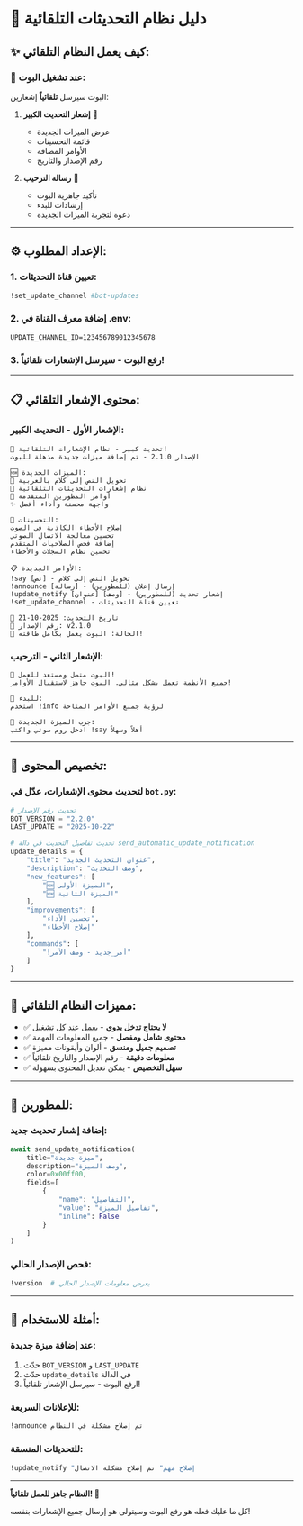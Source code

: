 # 🤖 دليل نظام التحديثات التلقائية

## ✨ كيف يعمل النظام التلقائي:

### 🔄 **عند تشغيل البوت:**
البوت سيرسل **تلقائياً** إشعارين:

1. **إشعار التحديث الكبير** 📢
   - عرض الميزات الجديدة
   - قائمة التحسينات
   - الأوامر المضافة
   - رقم الإصدار والتاريخ

2. **رسالة الترحيب** 🎉
   - تأكيد جاهزية البوت
   - إرشادات للبدء
   - دعوة لتجربة الميزات الجديدة

---

## ⚙️ **الإعداد المطلوب:**

### 1. تعيين قناة التحديثات:
```bash
!set_update_channel #bot-updates
```

### 2. إضافة معرف القناة في .env:
```env
UPDATE_CHANNEL_ID=123456789012345678
```

### 3. رفع البوت - سيرسل الإشعارات تلقائياً!

---

## 📋 **محتوى الإشعار التلقائي:**

### الإشعار الأول - التحديث الكبير:
```
🔄 تحديث كبير - نظام الإشعارات التلقائية!
الإصدار 2.1.0 - تم إضافة ميزات جديدة مذهلة للبوت

🆕 الميزات الجديدة:
🎤 تحويل النص إلى كلام بالعربية
📢 نظام إشعارات التحديثات التلقائية
🔧 أوامر المطورين المتقدمة
✨ واجهة محسنة وأداء أفضل

🔧 التحسينات:
إصلاح الأخطاء الكاذبة في الصوت
تحسين معالجة الاتصال الصوتي
إضافة فحص الصلاحيات المتقدم
تحسين نظام السجلات والأخطاء

📋 الأوامر الجديدة:
!say [نص] - تحويل النص إلى كلام
!announce [رسالة] - إرسال إعلان (للمطورين)
!update_notify [عنوان] [وصف] - إشعار تحديث (للمطورين)
!set_update_channel - تعيين قناة التحديثات

📅 تاريخ التحديث: 2025-10-21
🔢 رقم الإصدار: v2.1.0
🚀 الحالة: البوت يعمل بكامل طاقته!
```

### الإشعار الثاني - الترحيب:
```
🔄 البوت متصل ومستعد للعمل!
جميع الأنظمة تعمل بشكل مثالي. البوت جاهز لاستقبال الأوامر!

🎯 للبدء:
استخدم !info لرؤية جميع الأوامر المتاحة

🎤 جرب الميزة الجديدة:
ادخل روم صوتي واكتب !say أهلاً وسهلاً
```

---

## 🔧 **تخصيص المحتوى:**

### لتحديث محتوى الإشعارات، عدّل في `bot.py`:

```python
# تحديث رقم الإصدار
BOT_VERSION = "2.2.0"
LAST_UPDATE = "2025-10-22"

# تحديث تفاصيل التحديث في دالة send_automatic_update_notification
update_details = {
    "title": "عنوان التحديث الجديد",
    "description": "وصف التحديث",
    "new_features": [
        "🆕 الميزة الأولى",
        "🆕 الميزة الثانية"
    ],
    "improvements": [
        "تحسين الأداء",
        "إصلاح الأخطاء"
    ],
    "commands": [
        "!أمر_جديد - وصف الأمر"
    ]
}
```

---

## 🎯 **مميزات النظام التلقائي:**

- ✅ **لا يحتاج تدخل يدوي** - يعمل عند كل تشغيل
- ✅ **محتوى شامل ومفصل** - جميع المعلومات المهمة
- ✅ **تصميم جميل ومنسق** - ألوان وأيقونات مميزة
- ✅ **معلومات دقيقة** - رقم الإصدار والتاريخ تلقائياً
- ✅ **سهل التخصيص** - يمكن تعديل المحتوى بسهولة

---

## 🚀 **للمطورين:**

### إضافة إشعار تحديث جديد:
```python
await send_update_notification(
    title="ميزة جديدة",
    description="وصف الميزة",
    color=0x00ff00,
    fields=[
        {
            "name": "التفاصيل",
            "value": "تفاصيل الميزة",
            "inline": False
        }
    ]
)
```

### فحص الإصدار الحالي:
```bash
!version  # يعرض معلومات الإصدار الحالي
```

---

## 📱 **أمثلة للاستخدام:**

### عند إضافة ميزة جديدة:
1. حدّث `BOT_VERSION` و `LAST_UPDATE`
2. حدّث `update_details` في الدالة
3. ارفع البوت - سيرسل الإشعار تلقائياً!

### للإعلانات السريعة:
```bash
!announce تم إصلاح مشكلة في النظام
```

### للتحديثات المنسقة:
```bash
!update_notify "إصلاح مهم" تم إصلاح مشكلة الاتصال
```

---

**النظام جاهز للعمل تلقائياً! 🎉**

كل ما عليك فعله هو رفع البوت وسيتولى هو إرسال جميع الإشعارات بنفسه!
